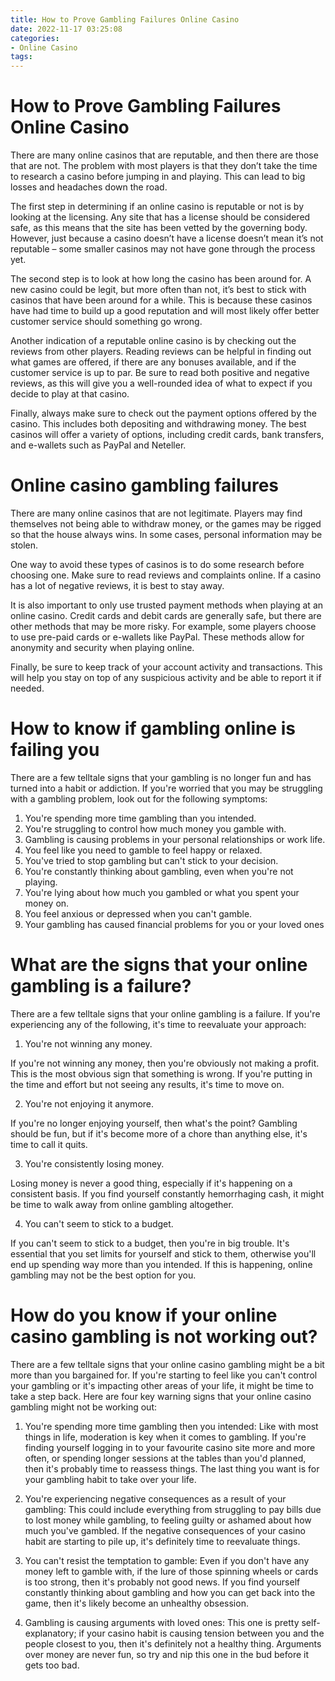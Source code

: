 ```yaml
---
title: How to Prove Gambling Failures Online Casino 
date: 2022-11-17 03:25:08
categories:
- Online Casino
tags:
---
```



#  How to Prove Gambling Failures Online Casino 

There are many online casinos that are reputable, and then there are those that are not. The problem with most players is that they don’t take the time to research a casino before jumping in and playing. This can lead to big losses and headaches down the road.

The first step in determining if an online casino is reputable or not is by looking at the licensing. Any site that has a license should be considered safe, as this means that the site has been vetted by the governing body. However, just because a casino doesn’t have a license doesn’t mean it’s not reputable – some smaller casinos may not have gone through the process yet.

The second step is to look at how long the casino has been around for. A new casino could be legit, but more often than not, it’s best to stick with casinos that have been around for a while. This is because these casinos have had time to build up a good reputation and will most likely offer better customer service should something go wrong.

Another indication of a reputable online casino is by checking out the reviews from other players. Reading reviews can be helpful in finding out what games are offered, if there are any bonuses available, and if the customer service is up to par. Be sure to read both positive and negative reviews, as this will give you a well-rounded idea of what to expect if you decide to play at that casino.

Finally, always make sure to check out the payment options offered by the casino. This includes both depositing and withdrawing money. The best casinos will offer a variety of options, including credit cards, bank transfers, and e-wallets such as PayPal and Neteller.

#  Online casino gambling failures 

There are many online casinos that are not legitimate. Players may find themselves not being able to withdraw money, or the games may be rigged so that the house always wins. In some cases, personal information may be stolen.

One way to avoid these types of casinos is to do some research before choosing one. Make sure to read reviews and complaints online. If a casino has a lot of negative reviews, it is best to stay away.

It is also important to only use trusted payment methods when playing at an online casino. Credit cards and debit cards are generally safe, but there are other methods that may be more risky. For example, some players choose to use pre-paid cards or e-wallets like PayPal. These methods allow for anonymity and security when playing online.

Finally, be sure to keep track of your account activity and transactions. This will help you stay on top of any suspicious activity and be able to report it if needed.

#  How to know if gambling online is failing you 
There are a few telltale signs that your gambling is no longer fun and has turned into a habit or addiction. If you're worried that you may be struggling with a gambling problem, look out for the following symptoms:

1. You're spending more time gambling than you intended.
2. You're struggling to control how much money you gamble with.
3. Gambling is causing problems in your personal relationships or work life.
4. You feel like you need to gamble to feel happy or relaxed.
5. You've tried to stop gambling but can't stick to your decision.
6. You're constantly thinking about gambling, even when you're not playing.
7. You're lying about how much you gambled or what you spent your money on.
8. You feel anxious or depressed when you can't gamble.
9. Your gambling has caused financial problems for you or your loved ones

#  What are the signs that your online gambling is a failure? 

There are a few telltale signs that your online gambling is a failure. If you're experiencing any of the following, it's time to reevaluate your approach:

1. You're not winning any money.

If you're not winning any money, then you're obviously not making a profit. This is the most obvious sign that something is wrong. If you're putting in the time and effort but not seeing any results, it's time to move on.

2. You're not enjoying it anymore.

If you're no longer enjoying yourself, then what's the point? Gambling should be fun, but if it's become more of a chore than anything else, it's time to call it quits.

3. You're consistently losing money.

Losing money is never a good thing, especially if it's happening on a consistent basis. If you find yourself constantly hemorrhaging cash, it might be time to walk away from online gambling altogether.

4. You can't seem to stick to a budget.

If you can't seem to stick to a budget, then you're in big trouble. It's essential that you set limits for yourself and stick to them, otherwise you'll end up spending way more than you intended. If this is happening, online gambling may not be the best option for you.

#  How do you know if your online casino gambling is not working out?

There are a few telltale signs that your online casino gambling might be a bit more than you bargained for. If you're starting to feel like you can't control your gambling or it's impacting other areas of your life, it might be time to take a step back. Here are four key warning signs that your online casino gambling might not be working out:

1) You're spending more time gambling then you intended: Like with most things in life, moderation is key when it comes to gambling. If you're finding yourself logging in to your favourite casino site more and more often, or spending longer sessions at the tables than you'd planned, then it's probably time to reassess things. The last thing you want is for your gambling habit to take over your life.

2) You're experiencing negative consequences as a result of your gambling: This could include everything from struggling to pay bills due to lost money while gambling, to feeling guilty or ashamed about how much you've gambled. If the negative consequences of your casino habit are starting to pile up, it's definitely time to reevaluate things.

3) You can't resist the temptation to gamble: Even if you don't have any money left to gamble with, if the lure of those spinning wheels or cards is too strong, then it's probably not good news. If you find yourself constantly thinking about gambling and how you can get back into the game, then it's likely become an unhealthy obsession.

4) Gambling is causing arguments with loved ones: This one is pretty self-explanatory; if your casino habit is causing tension between you and the people closest to you, then it's definitely not a healthy thing. Arguments over money are never fun, so try and nip this one in the bud before it gets too bad.